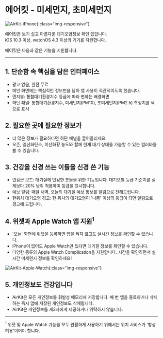 # 에어킷 - 미세먼지, 초미세먼지

![AirKit-iPhone](https://github.com/naturale0/AirKit-Support/raw/master/images/AirKit-promo.001.jpeg){:class="img-responsive"}

에어킷은 보기 쉽고 아름다운 대기오염정보 확인 앱입니다.  
iOS 10.3 이상, watchOS 4.3 이상의 기기를 지원합니다.

에어킷은 다음과 같은 기능을 지원합니다.


---

## 1. 단순함 속 핵심을 담은 인터페이스
- 광고 없음, 완전 무료
- 메인 화면에는 핵심적인 정보만을 담아 앱 사용이 직관적이도록 했습니다.
- 먼지뷰: 통합대기환경지수 등급에 따라 변하는 배경화면
- 하단 패널: 통합대기환경지수, 미세먼지(PM10), 초미세먼지(PM2.5) 측정치를 색으로 표시

## 2. 필요한 곳에 필요한 정보가
- 더 많은 정보가 필요하다면 하단 패널을 끌어올리세요.
- 오존, 일산화탄소, 이산화황 농도와 함께 현재 대기 상태를 가늠할 수 있는 컬러바를 볼 수 있습니다.

## 3. 건강을 신경 쓰는 이들을 신경 쓴 기능
- 민감군 모드: 대기질에 민감한 분들을 위한 기능입니다. 대기오염 등급 기준치를 실제보다 20% 낮춰 적용하여 등급을 표시합니다.
- 예보 알림: 매일 새벽, 오늘의 대기질 예보 통보를 알림으로 전해드립니다.
- 현위치 대기오염 경고: 현 위치의 대기오염이 '나쁨' 이상의 등급이 되면 알림으로 경고해 드립니다.

## 4. 위젯과 Apple Watch 앱 지원<sup>1</sup>
- '오늘' 화면에 위젯을 등록하면 앱을 켜지 않고도 실시간 정보를 확인할 수 있습니다.
- iPhone이 없어도 Apple Watch만 있다면 대기질 정보를 확인할 수 있습니다.
- 다양한 종류의 Apple Watch Complication을 지원합니다. 시간을 확인하면서 실시간 미세먼지 정보를 확인하세요!

![AirKit-Apple-Watch](https://github.com/naturale0/AirKit-Support/raw/master/images/AirKit-promo.002.jpeg){:class="img-responsive"}

## 5. 개인정보도 건강입니다
- AirKit은 모든 개인정보를 휘발성 메모리에 저장합니다. 매 번 앱을 종료하거나 삭제하는 즉시 앱에 저장된 개인정보도 삭제됩니다.
- AirKit은 개인정보를 제3자에게 제공하거나 위탁하지 않습니다.

---

<sup>1</sup> 위젯 및 Apple Watch 기능을 모두 원활하게 사용하기 위해서는 위치 서비스가 '항상 허용'이어야 합니다.
